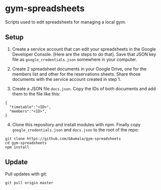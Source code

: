 # gym-spreadsheets

Scripts used to edit spreadsheets for managing a local gym.

## Setup

1. Create a service account that can edit your spreadsheets in 
the Google Developer Console. [Here are the steps to do that]. Save that
JSON key file as `google_credentials.json` somewhere in your computer.
 
2. Create 2 spreadsheet documents in your Google Drive, one for 
the members list and other for the reservations sheets. Share those documents
with the service account created in step 1.

3. Create a JSON file `docs.json`. Copy the IDs of both documents and 
   add them to the file like this:
   
```
{
  "timetable":"<ID>",
  "members":"<ID>",
}
```

4. Clone this repository and install modules with npm. Finally copy 
   `google_credentials.json` and `docs.json` to the root of the repo:

```
git clone https://github.com/GAumala/gym-spreadsheets
cd gym-spreadsheets
npm install
```

## Update

Pull updates with git:

```
git pull origin master
```
